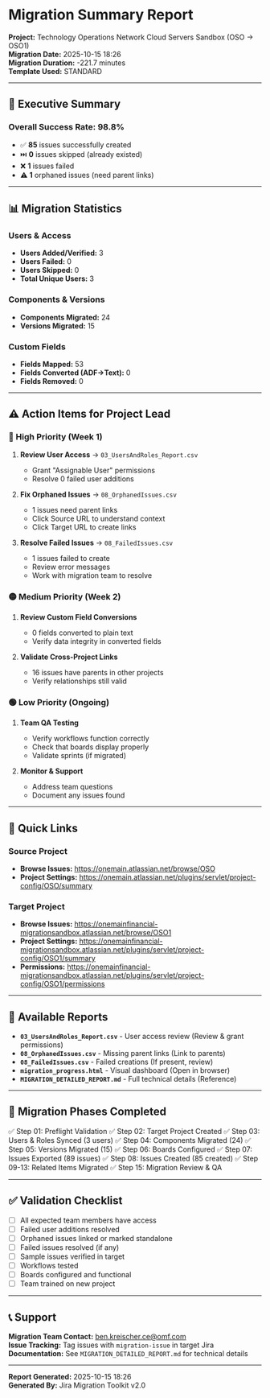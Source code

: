 # Migration Summary Report

**Project:** Technology Operations Network Cloud Servers Sandbox (OSO → OSO1)  
**Migration Date:** 2025-10-15 18:26  
**Migration Duration:** -221.7 minutes  
**Template Used:** STANDARD

---

## 🎯 Executive Summary

### Overall Success Rate: **98.8%**

- ✅ **85** issues successfully created
- ⏭️ **0** issues skipped (already existed)
- ❌ **1** issues failed
- ⚠️ **1** orphaned issues (need parent links)

---

## 📊 Migration Statistics

### Users & Access
- **Users Added/Verified:** 3
- **Users Failed:** 0
- **Users Skipped:** 0
- **Total Unique Users:** 3

### Components & Versions
- **Components Migrated:** 24
- **Versions Migrated:** 15

### Custom Fields
- **Fields Mapped:** 53
- **Fields Converted (ADF→Text):** 0
- **Fields Removed:** 0

---

## ⚠️ Action Items for Project Lead

### 🔴 High Priority (Week 1)
1. **Review User Access** → `03_UsersAndRoles_Report.csv`
   - Grant "Assignable User" permissions
   - Resolve 0 failed user additions

2. **Fix Orphaned Issues** → `08_OrphanedIssues.csv`
   - 1 issues need parent links
   - Click Source URL to understand context
   - Click Target URL to create links

3. **Resolve Failed Issues** → `08_FailedIssues.csv`
   - 1 issues failed to create
   - Review error messages
   - Work with migration team to resolve

### 🟡 Medium Priority (Week 2)
1. **Review Custom Field Conversions**
   - 0 fields converted to plain text
   - Verify data integrity in converted fields

2. **Validate Cross-Project Links**
   - 16 issues have parents in other projects
   - Verify relationships still valid

### 🟢 Low Priority (Ongoing)
1. **Team QA Testing**
   - Verify workflows function correctly
   - Check that boards display properly
   - Validate sprints (if migrated)

2. **Monitor & Support**
   - Address team questions
   - Document any issues found

---

## 🔗 Quick Links

### Source Project
- **Browse Issues:** https://onemain.atlassian.net/browse/OSO
- **Project Settings:** https://onemain.atlassian.net/plugins/servlet/project-config/OSO/summary

### Target Project
- **Browse Issues:** https://onemainfinancial-migrationsandbox.atlassian.net/browse/OSO1
- **Project Settings:** https://onemainfinancial-migrationsandbox.atlassian.net/plugins/servlet/project-config/OSO1/summary
- **Permissions:** https://onemainfinancial-migrationsandbox.atlassian.net/plugins/servlet/project-config/OSO1/permissions

---

## 📁 Available Reports

- **`03_UsersAndRoles_Report.csv`** - User access review (Review & grant permissions)
- **`08_OrphanedIssues.csv`** - Missing parent links (Link to parents)
- **`08_FailedIssues.csv`** - Failed creations (If present, review)
- **`migration_progress.html`** - Visual dashboard (Open in browser)
- **`MIGRATION_DETAILED_REPORT.md`** - Full technical details (Reference)

---

## 🎯 Migration Phases Completed

✅ Step 01: Preflight Validation
✅ Step 02: Target Project Created
✅ Step 03: Users & Roles Synced (3 users)
✅ Step 04: Components Migrated (24)
✅ Step 05: Versions Migrated (15)
✅ Step 06: Boards Configured
✅ Step 07: Issues Exported (89 issues)
✅ Step 08: Issues Created (85 created)
✅ Step 09-13: Related Items Migrated
✅ Step 15: Migration Review & QA

---

## ✅ Validation Checklist

- [ ] All expected team members have access
- [ ] Failed user additions resolved
- [ ] Orphaned issues linked or marked standalone
- [ ] Failed issues resolved (if any)
- [ ] Sample issues verified in target
- [ ] Workflows tested
- [ ] Boards configured and functional
- [ ] Team trained on new project

---

## 📞 Support

**Migration Team Contact:** ben.kreischer.ce@omf.com  
**Issue Tracking:** Tag issues with `migration-issue` in target Jira  
**Documentation:** See `MIGRATION_DETAILED_REPORT.md` for technical details

---

**Report Generated:** 2025-10-15 18:26  
**Generated By:** Jira Migration Toolkit v2.0


